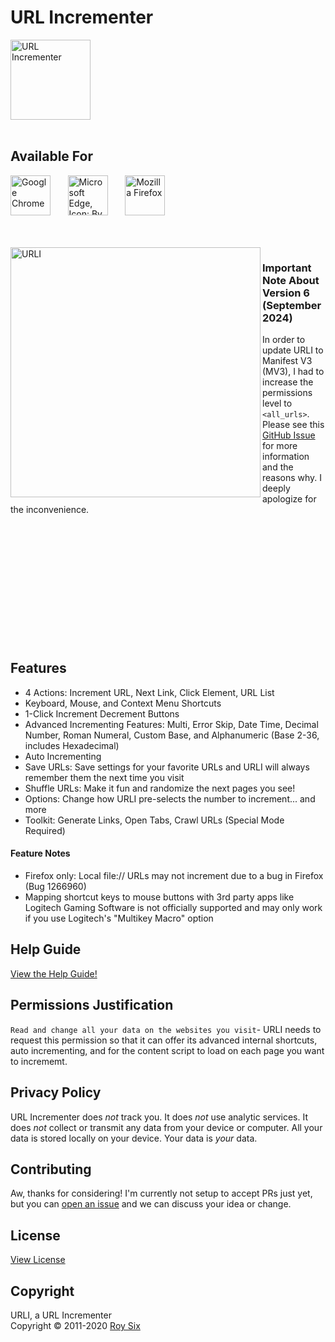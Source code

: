 # URL Incrementer
<img src="https://raw.githubusercontent.com/sixcious/url-incrementer/main/assets/icon.png?sanitize=true" width="128" height="128" alt="URL Incrementer" title="URL Incrementer">
<br><br>

## Available For
<a href="https://chrome.google.com/webstore/detail/url-incrementer/hjgllnccfndbjbedlecgdedlikohgbko" title="Download for Google Chrome"><img src="https://raw.githubusercontent.com/sixcious/url-incrementer/main/assets/chrome.svg?sanitize=true" height="64" alt="Google Chrome"></a>
&nbsp;&nbsp;&nbsp;&nbsp;&nbsp;
<a href="https://microsoftedge.microsoft.com/addons/detail/url-incrementer/hnndkchemmjdlodgpcnojbmadckbieek" title="Download for Microsoft Edge"><img src="https://raw.githubusercontent.com/sixcious/url-incrementer/main/assets/edge.png" height="64" alt="Microsoft Edge, Icon: By Source, Fair use, https://en.wikipedia.org/w/index.php?curid=62848768"></a>
&nbsp;&nbsp;&nbsp;&nbsp;&nbsp;
<a href="https://addons.mozilla.org/firefox/addon/url-incrementer/" title="Download for Mozilla Firefox"><img src="https://raw.githubusercontent.com/sixcious/url-incrementer/main/assets/firefox.svg?sanitize=true" height="64" alt="Mozilla Firefox"></a>

<br><br>
<img src="https://raw.githubusercontent.com/sixcious/url-incrementer/main/assets/urli.svg?sanitize=true" width="400" height="400" align="left" title="URLI">

### Important Note About Version 6 (September 2024)
In order to update URLI to Manifest V3 (MV3), I had to increase the permissions level to `<all_urls>`. Please see this [GitHub Issue](https://github.com/sixcious/url-incrementer/issues/17) for more information and the reasons why. I deeply apologize for the inconvenience.
<br><br><br><br><br><br><br><br><br><br><br><br><br>

## Features

- 4 Actions: Increment URL, Next Link, Click Element, URL List
- Keyboard, Mouse, and Context Menu Shortcuts
- 1-Click Increment Decrement Buttons
- Advanced Incrementing Features: Multi, Error Skip, Date Time, Decimal Number, Roman Numeral, Custom Base, and Alphanumeric (Base 2-36, includes Hexadecimal)
- Auto Incrementing
- Save URLs: Save settings for your favorite URLs and URLI will always remember them the next time you visit
- Shuffle URLs: Make it fun and randomize the next pages you see!
- Options: Change how URLI pre-selects the number to increment... and more
- Toolkit: Generate Links, Open Tabs, Crawl URLs (Special Mode Required)

#### Feature Notes
- Firefox only: Local file:// URLs may not increment due to a bug in Firefox (Bug 1266960)
- Mapping shortcut keys to mouse buttons with 3rd party apps like Logitech Gaming Software is not officially supported and may only work if you use Logitech's "Multikey Macro" option

## Help Guide
[View the Help Guide!](https://github.com/sixcious/url-incrementer/wiki)

## Permissions Justification
`Read and change all your data on the websites you visit`- URLI needs to request this permission so that it can offer its advanced internal shortcuts, auto incrementing, and for the content script to load on each page you want to incrememt.

## Privacy Policy
URL Incrementer does *not* track you. It does *not* use analytic services. It does *not* collect or transmit any data from your device or computer. All your data is stored locally on your device. Your data is *your* data.

## Contributing
Aw, thanks for considering! I'm currently not setup to accept PRs just yet, but you can [open an issue](https://github.com/sixcious/url-incrementer/issues) and we can discuss your idea or change.

## License
<a href="https://github.com/sixcious/url-incrementer/blob/main/LICENSE">View License</a>

## Copyright
URLI, a URL Incrementer  
Copyright &copy; 2011-2020 <a href="https://github.com/sixcious" target="_blank">Roy Six</a>
